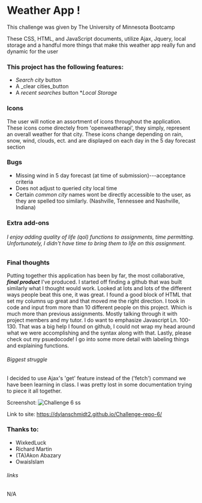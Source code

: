 # Weather App !

This challenge was given by The University of Minnesota Bootcamp 

These CSS, HTML, and JavaScript documents, utilize Ajax, Jquery, local storage and a handful more things that make this weather app really fun and dynamic for the user

### This project has the following features: 
* _Search city_ button
* A _clear cities_button
* A _recent searches_ button
*_Local Storage_

### Icons
The user will notice an assortment of icons throughout the application. These icons come directely from 'openweatherapi', they simply, represent an overall weather for that city. These icons change depending on rain, snow, wind, clouds, ect. and are displayed on each day in the 5 day forecast section
    
### Bugs

* Missing wind in 5 day forecast (at time of submission)---acceptance criteria
* Does not adjust to queried city local time
* Certain _common city_ names wont be directly accessible to the user, as they are spelled too similarly. (Nashville, Tennessee and Nashville, Indiana)

### Extra add-ons

###### I enjoy adding quality of life (qol) functions to assignments, time permitting. Unfortunately, I didn't have time to bring them to life on this assignment.


### Final thoughts
Putting together this application has been by far, the most collaborative, ***final product*** I've produced. I started off finding a github that was built similarly what I thought would work. Looked at lots and lots of the different ways people beat this one, it was great. I found a good block of HTML that set my columns up great and that moved me the right direction. I took in code and input from more than 10 different people on this project. Which is much more than previous assignments. Mostly talking through it with project members and my tutor. I do want to emphasize Javascript Ln. 100-130. That was a big help I found on github, I could not wrap my head around what we were accomplishing and the syntax along with that. Lastly, please check out my psuedocode! I go into some more detail with labeling things and explaining functions.

###### Biggest struggle
I decided to use Ajax's 'get' feature instead of the ('fetch') command we have been learning in class. I was pretty lost in some documentation trying to piece it all together.


Screenshot:
![Challenge 6 ss](https://user-images.githubusercontent.com/109780961/195235953-9d0ef683-49b6-45c0-b44a-78b49aa8ab0a.PNG)


Link to site: https://dylanschmidt2.github.io/Challenge-repo-6/

### Thanks to:
* WixkedLuck
* Richard Martin
* (TA)Akon Abazary
* OwaisIslam
###### links

N/A
